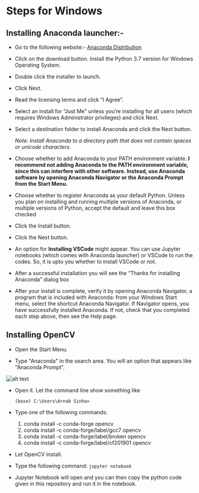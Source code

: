 # Steps for Windows

## Installing Anaconda launcher:-

* Go to the following website:- [Anaconda Distribution](https://www.anaconda.com/distribution/#windows)

* Click on the download button. Install the Python 3.7 version for Windows Operating System.

* Double click the installer to launch.

* Click Next.

* Read the licensing terms and click “I Agree”.

* Select an install for “Just Me” unless you’re installing for all users (which requires Windows Administrator privileges) and click Next.

* Select a destination folder to install Anaconda and click the Next button. 

  *Note: Install Anaconda to a directory path that does not contain spaces or unicode characters.*

* Choose whether to add Anaconda to your PATH environment variable. **I recommend not adding Anaconda to the PATH environment variable, since this can interfere with other software. Instead, use Anaconda software by opening Anaconda Navigator or the Anaconda Prompt from the Start Menu.**

* Choose whether to register Anaconda as your default Python. Unless you plan on installing and running multiple versions of Anaconda, or multiple versions of Python, accept the default and leave this box checked

* Click the Install button.

* Click the Next button. 

* An option for **Installing VSCode** might appear. You can use Jupyter notebooks (which comes with Anaconda launcher) or VSCode to run the codes. So, it is upto you whether to install VSCode or not.

* After a successful installation you will see the “Thanks for installing Anaconda” dialog box

* After your install is complete, verify it by opening Anaconda Navigator, a program that is included with Anaconda: from your Windows Start menu, select the shortcut Anaconda Navigator. If Navigator opens, you have successfully installed Anaconda. If not, check that you completed each step above, then see the Help page.

## Installing OpenCV

* Open the Start Menu.

* Type "Anaconda" in the search area. You will an option that appears like "Anaconda Prompt".

![alt text](https://chrisconlan.com/wp-content/uploads/2017/05/anaconda_prompt.png)

* Open it. Let the command line show something like 
  
  `(base) C:\Users\Arnab Sinha>` 
  
 * Type one of the following commands: 
 
    1. conda install -c conda-forge opencv 
    2. conda install -c conda-forge/label/gcc7 opencv 
    3. conda install -c conda-forge/label/broken opencv 
    4. conda install -c conda-forge/label/cf201901 opencv 
  
  * Let OpenCV install. 
  
  * Type the following command:  `jupyter notebook`
  
  * Jupyter Notebook will open and you can then copy the python code given in this repository and run it in the notebook.
    
